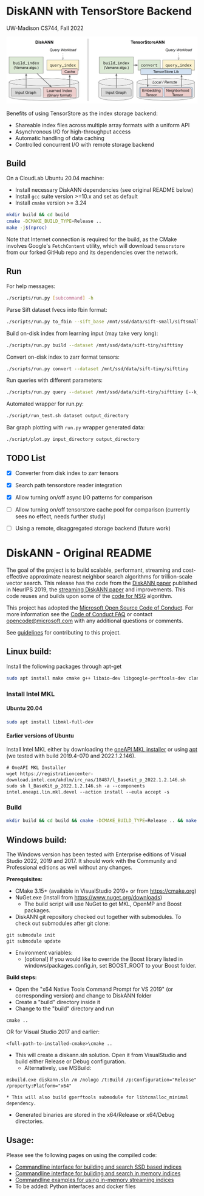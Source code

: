 # DiskANN with TensorStore Backend

UW-Madison CS744, Fall 2022

![TensorStoreANN](TensorStoreANN.png)

Benefits of using TensorStore as the index storage backend:
* Shareable index files across multiple array formats with a uniform API
* Asynchronous I/O for high-throughput access
* Automatic handling of data caching
* Controlled concurrent I/O with remote storage backend

## Build

On a CloudLab Ubuntu 20.04 machine:

* Install necessary DiskANN dependencies (see original README below)
* Install `gcc` suite version >=10.x and set as default
* Install `cmake` version >= 3.24

```bash
mkdir build && cd build
cmake -DCMAKE_BUILD_TYPE=Release ..
make -j$(nproc)
```

Note that Internet connection is required for the build, as the CMake involves Google's `FetchContent` utility, which will download `tensorstore` from our forked GitHub repo and its dependencies over the network.

## Run

For help messages:

```bash
./scripts/run.py [subcommand] -h
```

Parse Sift dataset fvecs into fbin format:

```bash
./scripts/run.py to_fbin --sift_base /mnt/ssd/data/sift-small/siftsmall --dataset /mnt/ssd/data/sift-tiny/sifttiny [--max_npts 1000]
```

Build on-disk index from learning input (may take very long):

```bash
./scripts/run.py build --dataset /mnt/ssd/data/sift-tiny/sifttiny
```

Convert on-disk index to zarr format tensors:

```bash
./scripts/run.py convert --dataset /mnt/ssd/data/sift-tiny/sifttiny
```

Run queries with different parameters:

```bash
./scripts/run.py query --dataset /mnt/ssd/data/sift-tiny/sifttiny [--k_depth 10] [--npts_to_cache 100] [--use_ts] [--ts_async] [-L 10 50 100]
```

Automated wrapper for run.py:
```bash
./script/run_test.sh dataset output_directory
```

Bar graph plotting with `run.py` wrapper generated data:
```bash
./script/plot.py input_directory output_directory
```

## TODO List

- [x] Converter from disk index to zarr tensors
- [x] Search path tensorstore reader integration
- [x] Allow turning on/off async I/O patterns for comparison
- [ ] Allow turning on/off tensorstore cache pool for comparison (currently sees no effect, needs further study)
- [ ] Using a remote, disaggregated storage backend (future work)


# DiskANN - Original README

The goal of the project is to build scalable, performant, streaming and cost-effective approximate nearest neighbor search algorithms for trillion-scale vector search.
This release has the code from the [DiskANN paper](https://papers.nips.cc/paper/9527-rand-nsg-fast-accurate-billion-point-nearest-neighbor-search-on-a-single-node.pdf) published in NeurIPS 2019, 
the [streaming DiskANN paper](https://arxiv.org/abs/2105.09613) and improvements. 
This code reuses and builds upon some of the [code for NSG](https://github.com/ZJULearning/nsg) algorithm.

This project has adopted the [Microsoft Open Source Code of Conduct](https://opensource.microsoft.com/codeofconduct/).
For more information see the [Code of Conduct FAQ](https://opensource.microsoft.com/codeofconduct/faq/) or
contact [opencode@microsoft.com](mailto:opencode@microsoft.com) with any additional questions or comments.

See [guidelines](CONTRIBUTING.md) for contributing to this project.



## Linux build:

Install the following packages through apt-get

```bash
sudo apt install make cmake g++ libaio-dev libgoogle-perftools-dev clang-format libboost-all-dev
```

### Install Intel MKL
#### Ubuntu 20.04
```bash
sudo apt install libmkl-full-dev
```

#### Earlier versions of Ubuntu
Install Intel MKL either by downloading the [oneAPI MKL installer](https://www.intel.com/content/www/us/en/developer/tools/oneapi/onemkl.html) or using [apt](https://software.intel.com/en-us/articles/installing-intel-free-libs-and-python-apt-repo) (we tested with build 2019.4-070 and 2022.1.2.146).

```
# OneAPI MKL Installer
wget https://registrationcenter-download.intel.com/akdlm/irc_nas/18487/l_BaseKit_p_2022.1.2.146.sh
sudo sh l_BaseKit_p_2022.1.2.146.sh -a --components intel.oneapi.lin.mkl.devel --action install --eula accept -s
```

### Build
```bash
mkdir build && cd build && cmake -DCMAKE_BUILD_TYPE=Release .. && make -j 
```

## Windows build:

The Windows version has been tested with Enterprise editions of Visual Studio 2022, 2019 and 2017. It should work with the Community and Professional editions as well without any changes. 

**Prerequisites:**

* CMake 3.15+ (available in VisualStudio 2019+ or from https://cmake.org)
* NuGet.exe (install from https://www.nuget.org/downloads)
    * The build script will use NuGet to get MKL, OpenMP and Boost packages.
* DiskANN git repository checked out together with submodules. To check out submodules after git clone:
```
git submodule init
git submodule update
```

* Environment variables: 
    * [optional] If you would like to override the Boost library listed in windows/packages.config.in, set BOOST_ROOT to your Boost folder.

**Build steps:**
* Open the "x64 Native Tools Command Prompt for VS 2019" (or corresponding version) and change to DiskANN folder
* Create a "build" directory inside it
* Change to the "build" directory and run
```
cmake ..
```
OR for Visual Studio 2017 and earlier:
```
<full-path-to-installed-cmake>\cmake ..
```
* This will create a diskann.sln solution. Open it from VisualStudio and build either Release or Debug configuration.
    * Alternatively, use MSBuild:
```
msbuild.exe diskann.sln /m /nologo /t:Build /p:Configuration="Release" /property:Platform="x64"
```
    * This will also build gperftools submodule for libtcmalloc_minimal dependency.
* Generated binaries are stored in the x64/Release or x64/Debug directories.

## Usage:

Please see the following pages on using the compiled code:

- [Commandline interface for building and search SSD based indices](workflows/SSD_index.md)  
- [Commandline interface for building and search in memory indices](workflows/in_memory_index.md) 
- [Commandline examples for using in-memory streaming indices](workflows/dynamic_index.md)
- To be added: Python interfaces and docker files
